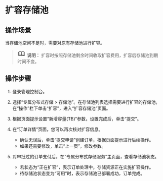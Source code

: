 # 扩容存储池<a name="zh-cn_topic_0081591948"></a>

## 操作场景<a name="section55030134"></a>

当存储池空间不足时，需要对原有存储池进行扩容。

>![](public_sys-resources/icon-note.gif) **说明：** 
>扩容时按照存储池剩余时间收取扩容费用，扩容后存储池到期时间不变。

## 操作步骤<a name="section25509161"></a>

1.  登录管理控制台。
2.  选择“专属分布式存储 \> 存储池”。在存储池列表选择需要进行扩容的存储池，在“操作”栏下单击“扩容”，进入“扩容存储池”页面。
3.  根据页面提示设置“新增容量\(TB\)”参数，设置完成后，单击“提交”。
4.  在“订单详情”页面，您可以再次核对扩容信息。
    -   确认无误后，单击“提交申请”创建订单，根据页面提示进行后续操作。
    -   如果还需要修改，单击“上一页”，修改参数。

5.  对审批过的订单支付后，在“专属分布式存储服务”主页面，查看存储池状态。
    -   若状态为“正在扩容”，表示订单处理中，存储资源正在实施扩容操作。
    -   待存储池状态变为“可用”时，表示存储池已部署成功，订单完成。


